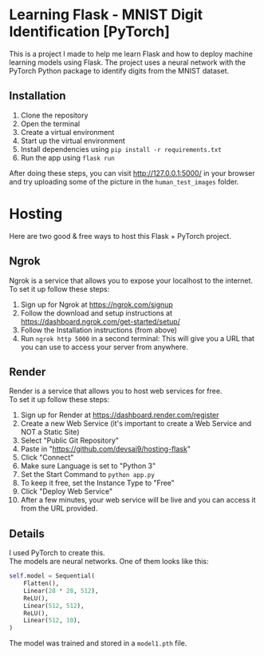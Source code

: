 # Learning Flask - MNIST Digit Identification [PyTorch]
This is a project I made to help me learn Flask and how to deploy machine learning models using Flask. The project uses a neural network with the PyTorch Python package to identify digits from the MNIST dataset.

## Installation
1. Clone the repository
2. Open the terminal
3. Create a virtual environment
4. Start up the virtual environment
5. Install dependencies using `pip install -r requirements.txt`
6. Run the app using `flask run`

After doing these steps, you can visit http://127.0.0.1:5000/ in your browser and try uploading some of the picture in the `human_test_images` folder.

# Hosting
Here are two good & free ways to host this Flask + PyTorch project.

## Ngrok
Ngrok is a service that allows you to expose your localhost to the internet. <br>
To set it up follow these steps:
1. Sign up for Ngrok at https://ngrok.com/signup
2. Follow the download and setup instructions at https://dashboard.ngrok.com/get-started/setup/ 
3. Follow the Installation instructions (from above)
4. Run `ngrok http 5000` in a second terminal: This will give you a URL that you can use to access your server from anywhere.

## Render
Render is a service that allows you to host web services for free. <br>
To set it up follow these steps:
1. Sign up for Render at https://dashboard.render.com/register
2. Create a new Web Service (it's important to create a Web Service and NOT a Static Site)
3. Select "Public Git Repository"
4. Paste in "https://github.com/devsai9/hosting-flask"
5. Click "Connect"
6. Make sure Language is set to "Python 3"
7. Set the Start Command to `python app.py`
8. To keep it free, set the Instance Type to "Free"
9. Click "Deploy Web Service"
10. After a few minutes, your web service will be live and you can access it from the URL provided.

## Details
I used PyTorch to create this. <br>
The models are neural networks. One of them looks like this: <br>
```python
self.model = Sequential(
    Flatten(),
    Linear(28 * 28, 512),
    ReLU(),
    Linear(512, 512),
    ReLU(),
    Linear(512, 10),
)
```
The model was trained and stored in a `model1.pth` file.